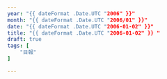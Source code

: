 ```yaml
---
year: "{{ dateFormat .Date.UTC "2006" }}"
month: "{{ dateFormat .Date.UTC "2006/01" }}"
date: "{{ dateFormat .Date.UTC "2006-01-02" }}"
title: "{{ dateFormat .Date.UTC "2006-01-02" }} "
draft: true
tags: [
    "日報"
]

---
```


